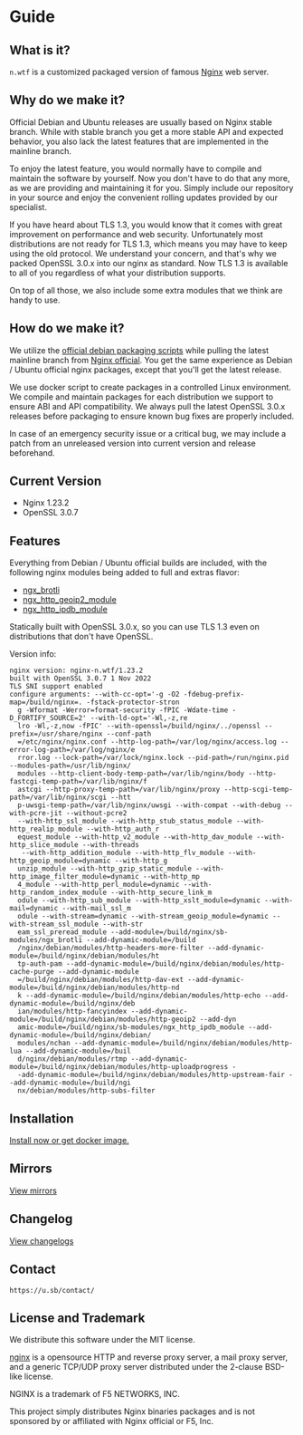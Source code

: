 # Guide

## What is it?

`n.wtf` is a customized packaged version of famous [Nginx](https://nginx.org/) web server.

## Why do we make it?

Official Debian and Ubuntu releases are usually based on Nginx stable branch. While with stable branch you get a more stable API and expected behavior, you also lack the latest features that are implemented in the mainline branch.

To enjoy the latest feature, you would normally have to compile and maintain the software by yourself. Now you don't have to do that any more, as we are providing and maintaining it for you. Simply include our repository in your source and enjoy the convenient rolling updates provided by our specialist.

If you have heard about TLS 1.3, you would know that it comes with great improvement on performance and web security. Unfortunately most distributions are not ready for TLS 1.3, which means you may have to keep using the old protocol. We understand your concern, and that's why we packed OpenSSL 3.0.x into our nginx as standard. Now TLS 1.3 is available to all of you regardless of what your distribution supports.

On top of all those, we also include some extra modules that we think are handy to use.

## How do we make it?

We utilize the [official debian packaging scripts](https://salsa.debian.org/nginx-team/nginx) while pulling the latest mainline branch from [Nginx official](http://nginx.org/en/download.html). You get the same experience as Debian / Ubuntu official nginx packages, except that you'll get the latest release.

We use docker script to create packages in a controlled Linux environment. We compile and maintain packages for each distribution we support to ensure ABI and API compatibility. We always pull the latest OpenSSL 3.0.x releases before packaging to ensure known bug fixes are properly included.

In case of an emergency security issue or a critical bug, we may include a patch from an unreleased version into current version and release beforehand.

## Current Version

- Nginx 1.23.2
- OpenSSL 3.0.7

## Features

Everything from Debian / Ubuntu official builds are included, with the following nginx modules being added to full and extras flavor:

* [ngx_brotli](https://github.com/google/ngx_brotli)
* [ngx_http_geoip2_module](https://github.com/leev/ngx_http_geoip2_module)
* [ngx_http_ipdb_module](https://github.com/vislee/ngx_http_ipdb_module)

Statically built with OpenSSL 3.0.x, so you can use TLS 1.3 even on distributions that don't have OpenSSL.

Version info:

```bash:no-line-numbers{1,2}
nginx version: nginx-n.wtf/1.23.2
built with OpenSSL 3.0.7 1 Nov 2022
TLS SNI support enabled
configure arguments: --with-cc-opt='-g -O2 -fdebug-prefix-map=/build/nginx=. -fstack-protector-stron
  g -Wformat -Werror=format-security -fPIC -Wdate-time -D_FORTIFY_SOURCE=2' --with-ld-opt='-Wl,-z,re
  lro -Wl,-z,now -fPIC' --with-openssl=/build/nginx/../openssl --prefix=/usr/share/nginx --conf-path
  =/etc/nginx/nginx.conf --http-log-path=/var/log/nginx/access.log --error-log-path=/var/log/nginx/e
  rror.log --lock-path=/var/lock/nginx.lock --pid-path=/run/nginx.pid --modules-path=/usr/lib/nginx/
  modules --http-client-body-temp-path=/var/lib/nginx/body --http-fastcgi-temp-path=/var/lib/nginx/f
  astcgi --http-proxy-temp-path=/var/lib/nginx/proxy --http-scgi-temp-path=/var/lib/nginx/scgi --htt
  p-uwsgi-temp-path=/var/lib/nginx/uwsgi --with-compat --with-debug --with-pcre-jit --without-pcre2 
  --with-http_ssl_module --with-http_stub_status_module --with-http_realip_module --with-http_auth_r
  equest_module --with-http_v2_module --with-http_dav_module --with-http_slice_module --with-threads
   --with-http_addition_module --with-http_flv_module --with-http_geoip_module=dynamic --with-http_g
  unzip_module --with-http_gzip_static_module --with-http_image_filter_module=dynamic --with-http_mp
  4_module --with-http_perl_module=dynamic --with-http_random_index_module --with-http_secure_link_m
  odule --with-http_sub_module --with-http_xslt_module=dynamic --with-mail=dynamic --with-mail_ssl_m
  odule --with-stream=dynamic --with-stream_geoip_module=dynamic --with-stream_ssl_module --with-str
  eam_ssl_preread_module --add-module=/build/nginx/sb-modules/ngx_brotli --add-dynamic-module=/build
  /nginx/debian/modules/http-headers-more-filter --add-dynamic-module=/build/nginx/debian/modules/ht
  tp-auth-pam --add-dynamic-module=/build/nginx/debian/modules/http-cache-purge --add-dynamic-module
  =/build/nginx/debian/modules/http-dav-ext --add-dynamic-module=/build/nginx/debian/modules/http-nd
  k --add-dynamic-module=/build/nginx/debian/modules/http-echo --add-dynamic-module=/build/nginx/deb
  ian/modules/http-fancyindex --add-dynamic-module=/build/nginx/debian/modules/http-geoip2 --add-dyn
  amic-module=/build/nginx/sb-modules/ngx_http_ipdb_module --add-dynamic-module=/build/nginx/debian/
  modules/nchan --add-dynamic-module=/build/nginx/debian/modules/http-lua --add-dynamic-module=/buil
  d/nginx/debian/modules/rtmp --add-dynamic-module=/build/nginx/debian/modules/http-uploadprogress -
  -add-dynamic-module=/build/nginx/debian/modules/http-upstream-fair --add-dynamic-module=/build/ngi
  nx/debian/modules/http-subs-filter
```

## Installation

[Install now or get docker image.](install.md)

## Mirrors

[View mirrors](mirrors.md)

## Changelog

[View changelogs](changelog.md)

## Contact

```text:no-line-numbers
https://u.sb/contact/
```

## License and Trademark

We distribute this software under the MIT license.

[nginx](http://nginx.org/en/) is a opensource HTTP and reverse proxy server, a mail proxy server, and a generic TCP/UDP proxy server distributed under the 2-clause BSD-like license. 

NGINX is a trademark of F5 NETWORKS, INC. 

This project simply distributes Nginx binaries packages and is not sponsored by or affiliated with Nginx official or F5, Inc.
